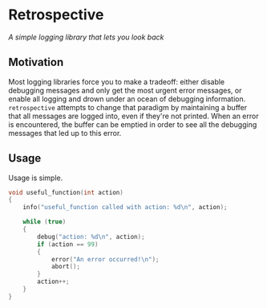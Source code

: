 # Retrospective

_A simple logging library that lets you look back_

## Motivation

Most logging libraries force you to make a tradeoff: either disable debugging
messages and only get the most urgent error messages, or enable all logging and drown
under an ocean of debugging information. `retrospective` attempts to change that paradigm
by maintaining a buffer that all messages are logged into, even if they're not printed.
When an error is encountered, the buffer can be emptied in order to see all the
debugging messages that led up to this error.


## Usage

Usage is simple.

```c
void useful_function(int action)
{
    info("useful_function called with action: %d\n", action);

    while (true)
    {
        debug("action: %d\n", action);
        if (action == 99)
        {
            error("An error occurred!\n");
            abort();
        }
        action++;
    }
}

```
